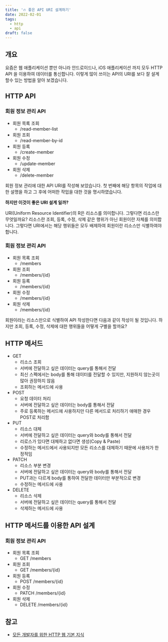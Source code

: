 ```yaml
---
title: '🔥️ 좋은 API URI 설계하기'
date: 2022-02-01
tags:
  - http
  - api
draft: false
---
```


## 개요

요즘은 웹 애플리케이션 뿐만 아니라 안드로이드나, iOS 애플리케이션 까지 모두 HTTP API 을 이용하여 데이터를 통신합니다. 이렇게 많이 쓰이는 API의 URI를 보다 잘 설계할수 있는 방법을 알아 보겠습니다.

## HTTP API

### 회원 정보 관리 API

- 회원 목록 조회
  - /read-member-list
- 회원 조회
  - /read-member-by-id
- 회원 등록
  - /create-member
- 회원 수정
  - /update-member
- 회원 삭제
  - /delete-member

회원 정보 관리에 대한 API URI를 작성해 보았습니다. 첫 번째에 해당 항목의 작업에 대한 설명을 하고 그 후에 어떠한 작업을 대한 것을 명시하였습니다.

**하지만 이것이 좋은 URI 설계 일까?**

URI(Uniform Resource Identifier)의 R은 리소스를 의미합니다. 그렇다면 리소스란 무엇일까요? 리소스란 조회, 등록, 수정, 삭제 같은 행위가 아닌 회원이란 자체를 의미합니다. 그렇다면 URI에서는 해당 행위들은 모두 배제하여 회원이란 리소스만 식별하여야 합니다.

### 회원 정보 관리 API

- 회원 목록 조회
  - /members
- 회원 조회
  - /members/{id}
- 회원 등록
  - /members/{id}
- 회원 수정
  - /members/{id}
- 회원 삭제
  - /members/{id}

회원이라는 리소스만으로 식별하여 API 작성한다면 다음과 같이 작성이 될 것입니다. 하지만 조회, 등록, 수정, 삭제에 대한 행위들을 어떻게 구별을 할까요?

## HTTP 메서드

- GET
  - 리소스 조회
  - 서버에 전달하고 싶은 데이터는 query를 통해서 전달
  - 최신 스펙에서는 body를 통해 데이터를 전달할 수 있지만, 지원하지 않는곳이 많아 권장하지 않음
  - 조회하는 메서드에 사용
- POST
  - 요청 데이터 처리
  - 서버에 전달하고 싶은 데이터는 body를 통해서 전달
  - 주로 등록하는 메서드에 사용하지만 다른 메서드로 처리하기 애매한 경우 POST로 처리함
- PUT
  - 리소스 대체
  - 서버에 전달하고 싶은 데이터는 query와 body를 통해서 전달
  - 리로스가 있다면 대체하고 없다면 생성(Copy & Paste)
  - 수정하는 메서드에서 사용되지만 모든 리소스를 대체하기 때문에 사용처가 한정적임
- PATCH
  - 리소스 부분 변경
  - 서버에 전달하고 싶은 데이터는 query와 body를 통해서 전달
  - PUT과는 다르게 body를 통하여 전달한 데이터만 부분적으로 변경
  - 수정하는 메서드에 사용
- DELETE
  - 리소스 삭제
  - 서버에 전달하고 싶은 데이터는 query를 통해서 전달
  - 삭제하는 메서드에 사용

## HTTP 메서드를 이용한 API 설계

### 회원 정보 관리 API

- 회원 목록 조회
  - GET /members
- 회원 조회
  - GET /members/{id}
- 회원 등록
  - POST /members/{id}
- 회원 수정
  - PATCH /members/{id}
- 회원 삭제
  - DELETE /members/{id}

## 참고

- [모든 개발자를 위한 HTTP 웹 기본 지식](https://www.inflearn.com/course/http-%EC%9B%B9-%EB%84%A4%ED%8A%B8%EC%9B%8C%ED%81%AC)
